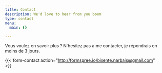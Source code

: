 ```yaml
---
title: Contact
description: We'd love to hear from you boom
type: contact
menu:
  main: {}

---
```


Vous voulez en savoir plus ? N'hesitez pas à me contacter, je répondrais en moins de 3 jours.

{{< form-contact action="http://formspree.io/bixente.narbais@gmail.com"  >}}


